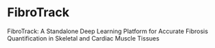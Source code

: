 

# FibroTrack
FibroTrack: A Standalone Deep Learning Platform for Accurate Fibrosis Quantification in Skeletal and Cardiac Muscle Tissues
